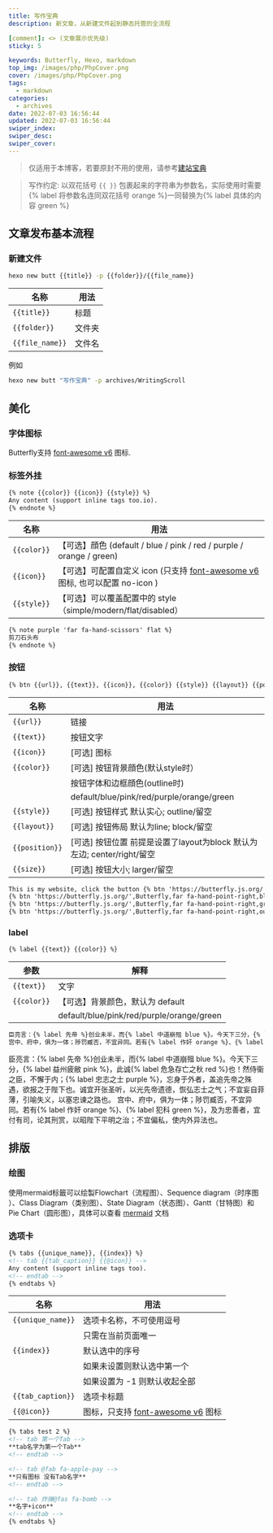 ```yaml
---
title: 写作宝典
description: 新文章，从新建文件起到静态托管的全流程

[comment]: <> (文章展示优先级)
sticky: 5

keywords: Butterfly, Hexo, markdown
top_img: /images/php/PhpCover.png
cover: /images/php/PhpCover.png
tags:
  - markdown
categories:
  - archives
date: 2022-07-03 16:56:44
updated: 2022-07-03 16:56:44
swiper_index:
swiper_desc:
swiper_cover:
---
```


> 仅适用于本博客，若要原封不用的使用，请参考[建站宝典](/archives/BuildingScroll)

> 写作约定: 以双花括号 `{{ }}` 包裹起来的字符串为参数名，实际使用时需要{% label 将参数名连同双花括号 orange %}一同替换为{% label 具体的内容 green %}

## 文章发布基本流程

### 新建文件

```bash
hexo new butt {{title}} -p {{folder}}/{{file_name}}
```

| 名称 | 用法 |
| ----- | ----- |
| `{{title}}` | 标题 |
| `{{folder}}` | 文件夹 |
| `{{file_name}}` | 文件名 |

例如

```bash
hexo new butt "写作宝典" -p archives/WritingScroll
```

## 美化

### 字体图标

Butterfly支持 [font-awesome v6](https://fontawesome.com/icons?from=io) 图标.

### 标签外挂

```markdown
{% note {{color}} {{icon}} {{style}} %}
Any content (support inline tags too.io).
{% endnote %}
```

| 名称 | 用法 |
| ----- | ----- |
| `{{color}}` | 【可选】顔色 (default / blue / pink / red / purple / orange / green) |
| `{{icon}}` | 【可选】可配置自定义 icon (只支持 [font-awesome v6](https://fontawesome.com/icons?from=io) 图标, 也可以配置 no-icon ) |
| `{{style}}` | 【可选】可以覆盖配置中的 style（simple/modern/flat/disabled） |


```markdown  eg:
{% note purple 'far fa-hand-scissors' flat %}
剪刀石头布
{% endnote %}
```

### 按钮

```markdown
{% btn {{url}}, {{text}}, {{icon}}, {{color}} {{style}} {{layout}} {{position}} {{size}} %}
```

| 名称 | 用法 |
| ----- | ----- |
| `{{url}}` | 链接 |
| `{{text}}` | 按钮文字 |
| `{{icon}}` | [可选] 图标 |
| `{{color}}` | [可选] 按钮背景顔色(默认style时）|
|  | 按钮字体和边框顔色(outline时) |
|  | default/blue/pink/red/purple/orange/green |
| `{{style}}` | [可选] 按钮样式 默认实心; outline/留空 |
| `{{layout}}` | [可选] 按钮佈局 默认为line; block/留空 |
| `{{position}}` | [可选] 按钮位置 前提是设置了layout为block 默认为左边; center/right/留空 |
| `{{size}}` | [可选] 按钮大小; larger/留空 |

```markdown eg:
This is my website, click the button {% btn 'https://butterfly.js.org/',Butterfly,far fa-hand-point-right,outline %}
{% btn 'https://butterfly.js.org/',Butterfly,far fa-hand-point-right,block center larger %}
{% btn 'https://butterfly.js.org/',Butterfly,far fa-hand-point-right,green larger %}
{% btn 'https://butterfly.js.org/',Butterfly,far fa-hand-point-right,outline green larger %}
```

### label

```markdown
{% label {{text}} {{color}} %}
```

| 参数 | 解释 |
| ----- | ----- |
| `{{text}}` | 文字 |
| `{{color}}` | 【可选】背景颜色，默认为 default |
|  | default/blue/pink/red/purple/orange/green |

```markdown  eg:
臣亮言：{% label 先帝 %}创业未半，而{% label 中道崩殂 blue %}。今天下三分，{% label 益州疲敝 pink %}，此诚{% label 危急存亡之秋 red %}也！然侍衞之臣，不懈于内；{% label 忠志之士 purple %}，忘身于外者，盖追先帝之殊遇，欲报之于陛下也。诚宜开张圣听，以光先帝遗德，恢弘志士之气；不宜妄自菲薄，引喻失义，以塞忠谏之路也。
宫中、府中，俱为一体；陟罚臧否，不宜异同。若有{% label 作奸 orange %}、{% label 犯科 green %}，及为忠善者，宜付有司，论其刑赏，以昭陛下平明之治；不宜偏私，使内外异法也。
```

臣亮言：{% label 先帝 %}创业未半，而{% label 中道崩殂 blue %}。今天下三分，{% label 益州疲敝 pink %}，此诚{% label 危急存亡之秋 red %}也！然侍衞之臣，不懈于内；{% label 忠志之士 purple %}，忘身于外者，盖追先帝之殊遇，欲报之于陛下也。诚宜开张圣听，以光先帝遗德，恢弘志士之气；不宜妄自菲薄，引喻失义，以塞忠谏之路也。
宫中、府中，俱为一体；陟罚臧否，不宜异同。若有{% label 作奸 orange %}、{% label 犯科 green %}，及为忠善者，宜付有司，论其刑赏，以昭陛下平明之治；不宜偏私，使内外异法也。

## 排版

### 绘图

使用mermaid标籤可以绘製Flowchart（流程图）、Sequence diagram（时序图 ）、Class Diagram（类别图）、State Diagram（状态图）、Gantt（甘特图）和Pie Chart（圆形图），具体可以查看 [mermaid](https://mermaid-js.github.io/mermaid/#/) 文档

### 选项卡

```markdown
{% tabs {{unique_name}}, {{index}} %}
<!-- tab {{tab_caption}} {{@icon}} -->
Any content (support inline tags too).
<!-- endtab -->
{% endtabs %}
```

| 名称 | 用法 |
| ----- | ----- |
| `{{unique_name}}` | 选项卡名称，不可使用逗号 |
|  | 只需在当前页面唯一 |
| `{{index}}` | 默认选中的序号 |
|  | 如果未设置则默认选中第一个 |
|  | 如果设置为 -1 则默认收起全部 |
| `{{tab_caption}}` | 选项卡标题 |
| `{{@icon}}` | 图标，只支持 [font-awesome v6](https://fontawesome.com/icons?from=io) 图标 |

```markdown  eg:
{% tabs test 2 %}
<!-- tab 第一个Tab -->
**tab名字为第一个Tab**
<!-- endtab -->

<!-- tab @fab fa-apple-pay -->
**只有图标 没有Tab名字**
<!-- endtab -->

<!-- tab 炸弹@fas fa-bomb -->
**名字+icon**
<!-- endtab -->
{% endtabs %}
```
